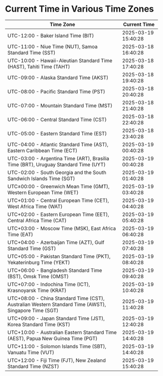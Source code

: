 # Current Time in Various Time Zones

| Time Zone | Current Time |
|-----------|--------------|
| UTC-12:00 - Baker Island Time (BIT) | 2025-03-19 15:40:28 |
| UTC-11:00 - Niue Time (NUT), Samoa Standard Time (SST) | 2025-03-18 16:40:28 |
| UTC-10:00 - Hawaii-Aleutian Standard Time (HAST), Tahiti Time (TAHT) | 2025-03-18 17:40:28 |
| UTC-09:00 - Alaska Standard Time (AKST) | 2025-03-18 19:40:28 |
| UTC-08:00 - Pacific Standard Time (PST) | 2025-03-18 20:40:28 |
| UTC-07:00 - Mountain Standard Time (MST) | 2025-03-18 21:40:28 |
| UTC-06:00 - Central Standard Time (CST) | 2025-03-18 22:40:28 |
| UTC-05:00 - Eastern Standard Time (EST) | 2025-03-18 23:40:28 |
| UTC-04:00 - Atlantic Standard Time (AST), Eastern Caribbean Time (ECT) | 2025-03-19 00:40:28 |
| UTC-03:00 - Argentina Time (ART), Brasília Time (BRT), Uruguay Standard Time (UYT) | 2025-03-19 00:40:28 |
| UTC-02:00 - South Georgia and the South Sandwich Islands Time (SGT) | 2025-03-19 01:40:28 |
| UTC±00:00 - Greenwich Mean Time (GMT), Western European Time (WET) | 2025-03-19 03:40:28 |
| UTC+01:00 - Central European Time (CET), West Africa Time (WAT) | 2025-03-19 04:40:28 |
| UTC+02:00 - Eastern European Time (EET), Central Africa Time (CAT) | 2025-03-19 05:40:28 |
| UTC+03:00 - Moscow Time (MSK), East Africa Time (EAT) | 2025-03-19 06:40:28 |
| UTC+04:00 - Azerbaijan Time (AZT), Gulf Standard Time (GST) | 2025-03-19 07:40:28 |
| UTC+05:00 - Pakistan Standard Time (PKT), Yekaterinburg Time (YEKT) | 2025-03-19 08:40:28 |
| UTC+06:00 - Bangladesh Standard Time (BST), Omsk Time (OMST) | 2025-03-19 09:40:28 |
| UTC+07:00 - Indochina Time (ICT), Krasnoyarsk Time (KRAT) | 2025-03-19 10:40:28 |
| UTC+08:00 - China Standard Time (CST), Australian Western Standard Time (AWST), Singapore Time (SGT) | 2025-03-19 11:40:28 |
| UTC+09:00 - Japan Standard Time (JST), Korea Standard Time (KST) | 2025-03-19 12:40:28 |
| UTC+10:00 - Australian Eastern Standard Time (AEST), Papua New Guinea Time (PGT) | 2025-03-19 14:40:28 |
| UTC+11:00 - Solomon Islands Time (SBT), Vanuatu Time (VUT) | 2025-03-19 14:40:28 |
| UTC+12:00 - Fiji Time (FJT), New Zealand Standard Time (NZST) | 2025-03-19 15:40:28 |
